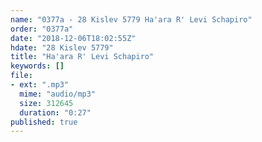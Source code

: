 ```yaml
---
name: "0377a - 28 Kislev 5779 Ha'ara R' Levi Schapiro"
order: "0377a"
date: "2018-12-06T18:02:55Z"
hdate: "28 Kislev 5779"
title: "Ha'ara R' Levi Schapiro"
keywords: []
file:
- ext: ".mp3"
  mime: "audio/mp3"
  size: 312645
  duration: "0:27"
published: true
---
```

